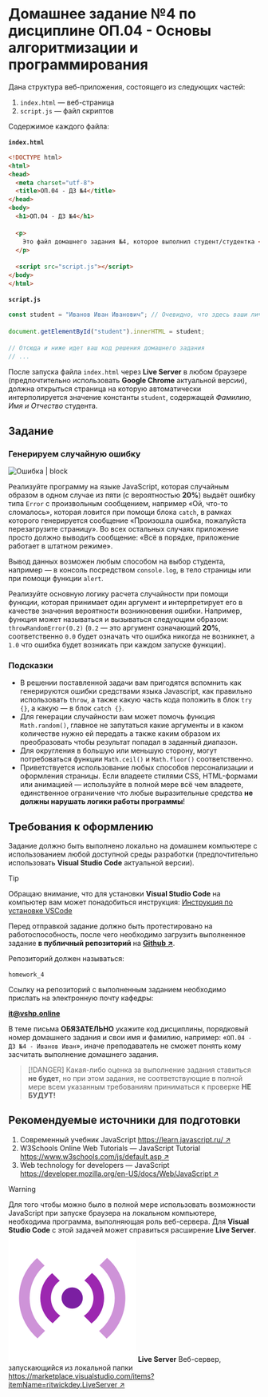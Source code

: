 <!-- @include: ./includes/_disclaimer.md -->

# Домашнее задание №4 по дисциплине ОП.04 - Основы алгоритмизации и программирования

Дана структура веб-приложения, состоящего из следующих частей:

1. `index.html` — веб-страница
2. `script.js` — файл скриптов

Содержимое каждого файла:

**`index.html`**

```html
<!DOCTYPE html>
<html>
<head>
  <meta charset="utf-8">
  <title>ОП.04 - ДЗ №4</title>
</head>
<body>
  <h1>ОП.04 - ДЗ №4</h1>

  <p>
    Это файл домашнего задания №4, которое выполнил студент/студентка <strong id="student">ФИО</strong> в рамках изучения дисциплины ОП.04 - Основы алгоритмизации и программирования.
  </p>

  <script src="script.js"></script>
</body>
</html>
```

**`script.js`**

```js
const student = "Иванов Иван Иванович"; // Очевидно, что здесь ваши личные Фамилия, Имя и Отчество

document.getElementById("student").innerHTML = student;

// Отсюда и ниже идет ваш код решения домашнего задания
// ...
```

После запуска файла `index.html` через **Live Server** в любом браузере (предпочтительно использовать **Google Chrome** актуальной версии), должна открыться страница на которую автоматически интерполируется значение константы `student`, содержащей _Фамилию, Имя и Отчество_ студента.

## Задание

### Генерируем случайную ошибку

![Ошибка | block](https://contadormx.com/wp-content/uploads/2022/02/Solucion-error-CFDI-4.0-emision-SAT-scaled.jpeg)

Реализуйте программу на языке JavaScript, которая случайным образом в одном случае из пяти (с вероятностью __20%__) выдаёт ошибку типа `Error` с произвольным сообщением, например «Ой, что-то сломалось», которая ловится при помощи блока `catch`, в рамках которого генерируется сообщение «Произошла ошибка, пожалуйста перезагрузите страницу». Во всех остальных случаях приложение просто должно выводить сообщение: «Всё в порядке, приложение работает в штатном режиме».

Вывод данных возможен любым способом на выбор студента, например — в консоль посредством `console.log`, в тело страницы или при помощи функции `alert`.

Реализуйте основную логику расчета случайности при помощи функции, которая принимает один аргумент и интерпретирует его в качестве значения вероятности возникновения ошибки. Например, функция может называться и вызываться следующим образом: `throwRandomError(0.2)` (`0.2` — это аргумент означающий __20%__, соответственно `0.0` будет означать что ошибка никогда не возникнет, а `1.0` что ошибка будет возникать при каждом запуске функции).

### Подсказки

- В решении поставленной задачи вам пригодятся вспомнить как генерируются ошибки средствами языка Javascript, как правильно использовать `throw`, а также какую часть кода положить в блок `try {}`, а какую — в блок `catch {}`.
- Для генерации случайности вам может помочь функция `Math.random()`, главное не запутаться какие аргументы и в каком количестве нужно ей передать а также каким образом их преобразовать чтобы результат попадал в заданный диапазон.
- Для округления в большую или меньшую сторону, могут потребоваться функции `Math.ceil()` и `Math.floor()` соответственно.
- Приветствуется использование любых способов персонализации и оформления страницы. Если владеете стилями CSS, HTML-формами или анимацией — используйте в полной мере всё чем владеете, единственное ограничение что любые выразительные средства __не должны нарушать логики работы программы__!

## Требования к оформлению

Задание должно быть выполнено локально на домашнем компьютере с использованием любой доступной среды разработки (предпочтительно использовать **Visual Studio Code** актуальной версии).

> [!TIP]
> Обращаю внимание, что для установки **Visual Studio Code** на компьютер вам может понадобиться инструкция: [Инструкция по установке VSCode](/disciplines/manuals/vscode_manual.md)

Перед отправкой задание должно быть протестировано на работоспособность, после чего необходимо загрузить выполненное задание __в публичный репозиторий__ на [__Github ↗__](https://github.com/).

Репозиторий должен называться:

`homework_4`

Ссылку на репозиторий с выполненным заданием необходимо прислать на электронную почту кафедры:

**it@vshp.online**

В теме письма **ОБЯЗАТЕЛЬНО** укажите код дисциплины, порядковый номер домашнего задания и свои имя и фамилию, например: «`ОП.04 - ДЗ №4 - Иванов Иван`», иначе преподаватель не сможет понять кому засчитать выполнение домашнего задания.

> [!DANGER]
> Какая-либо оценка за выполнение задания ставиться __не будет__, но при этом задания, не соответствующие в полной мере всем указанным требованиям приниматься к проверке __НЕ БУДУТ!__

## Рекомендуемые источники для подготовки

1. Современный учебник JavaScript
[https://learn.javascript.ru/ ↗](https://learn.javascript.ru/)
2. W3Schools Online Web Tutorials — JavaScript Tutorial
[https://www.w3schools.com/js/default.asp ↗](https://www.w3schools.com/js/default.asp)
3. Web technology for developers — JavaScript
[https://developer.mozilla.org/en-US/docs/Web/JavaScript ↗](https://developer.mozilla.org/en-US/docs/Web/JavaScript)

> [!WARNING]
> Для того чтобы можно было в полной мере использовать возможности JavaScript при запуске браузера на локальном компьютере, необходима программа, выполняющая роль веб-сервера. Для **Visual Studio Code** с этой задачей может справиться расширение **Live Server**.
> ![live_server_logo | 100x0](./img/live_server_logo.png)
> **Live Server**
> Веб-сервер, запускающийся из локальной папки
> [https://marketplace.visualstudio.com/items?itemName=ritwickdey.LiveServer ↗](https://marketplace.visualstudio.com/items?itemName=ritwickdey.LiveServer)

